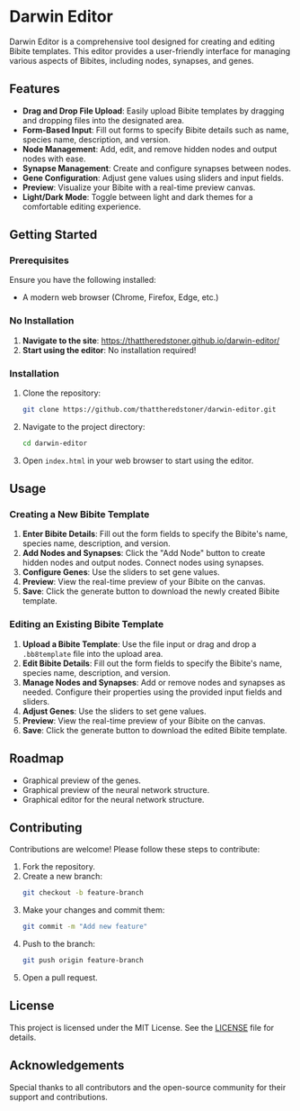 # Darwin Editor

Darwin Editor is a comprehensive tool designed for creating and editing Bibite templates. This editor provides a user-friendly interface for managing various aspects of Bibites, including nodes, synapses, and genes.

## Features

- **Drag and Drop File Upload**: Easily upload Bibite templates by dragging and dropping files into the designated area.
- **Form-Based Input**: Fill out forms to specify Bibite details such as name, species name, description, and version.
- **Node Management**: Add, edit, and remove hidden nodes and output nodes with ease.
- **Synapse Management**: Create and configure synapses between nodes.
- **Gene Configuration**: Adjust gene values using sliders and input fields.
- **Preview**: Visualize your Bibite with a real-time preview canvas.
- **Light/Dark Mode**: Toggle between light and dark themes for a comfortable editing experience.

## Getting Started

### Prerequisites

Ensure you have the following installed:

- A modern web browser (Chrome, Firefox, Edge, etc.)

### No Installation
1. **Navigate to the site**: https://thattheredstoner.github.io/darwin-editor/
2. **Start using the editor**: No installation required!

### Installation

1. Clone the repository:
    ```bash
    git clone https://github.com/thattheredstoner/darwin-editor.git
    ```
2. Navigate to the project directory:
    ```bash
    cd darwin-editor
    ```
3. Open `index.html` in your web browser to start using the editor.

## Usage

### Creating a New Bibite Template
1. **Enter Bibite Details**: Fill out the form fields to specify the Bibite's name, species name, description, and version.
2. **Add Nodes and Synapses**: Click the "Add Node" button to create hidden nodes and output nodes. Connect nodes using synapses.
3. **Configure Genes**: Use the sliders to set gene values.
4. **Preview**: View the real-time preview of your Bibite on the canvas.
5. **Save**: Click the generate button to download the newly created Bibite template.

### Editing an Existing Bibite Template
1. **Upload a Bibite Template**: Use the file input or drag and drop a `.bb8template` file into the upload area.
2. **Edit Bibite Details**: Fill out the form fields to specify the Bibite's name, species name, description, and version.
3. **Manage Nodes and Synapses**: Add or remove nodes and synapses as needed. Configure their properties using the provided input fields and sliders.
4. **Adjust Genes**: Use the sliders to set gene values.
5. **Preview**: View the real-time preview of your Bibite on the canvas.
6. **Save**: Click the generate button to download the edited Bibite template.

## Roadmap

- Graphical preview of the genes.
- Graphical preview of the neural network structure.
- Graphical editor for the neural network structure.

## Contributing

Contributions are welcome! Please follow these steps to contribute:

1. Fork the repository.
2. Create a new branch:
    ```bash
    git checkout -b feature-branch
    ```
3. Make your changes and commit them:
    ```bash
    git commit -m "Add new feature"
    ```
4. Push to the branch:
    ```bash
    git push origin feature-branch
    ```
5. Open a pull request.

## License

This project is licensed under the MIT License. See the [LICENSE](LICENSE) file for details.

## Acknowledgements

Special thanks to all contributors and the open-source community for their support and contributions.